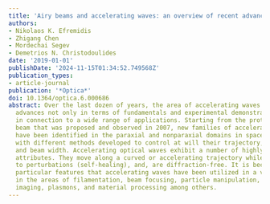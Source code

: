 ```yaml
---
title: 'Airy beams and accelerating waves: an overview of recent advances'
authors:
- Nikolaos K. Efremidis
- Zhigang Chen
- Mordechai Segev
- Demetrios N. Christodoulides
date: '2019-01-01'
publishDate: '2024-11-15T01:34:52.749568Z'
publication_types:
- article-journal
publication: '*Optica*'
doi: 10.1364/optica.6.000686
abstract: Over the last dozen of years, the area of accelerating waves has made considerable
  advances not only in terms of fundamentals and experimental demonstrations but also
  in connection to a wide range of applications. Starting from the prototypical Airy
  beam that was proposed and observed in 2007, new families of accelerating waves
  have been identified in the paraxial and nonparaxial domains in space and/or time,
  with different methods developed to control at will their trajectory, amplitude,
  and beam width. Accelerating optical waves exhibit a number of highly desirable
  attributes. They move along a curved or accelerating trajectory while being resilient
  to perturbations (self-healing), and, are diffraction-free. It is because of these
  particular features that accelerating waves have been utilized in a variety of applications
  in the areas of filamentation, beam focusing, particle manipulation, biomedical
  imaging, plasmons, and material processing among others.
---
```

